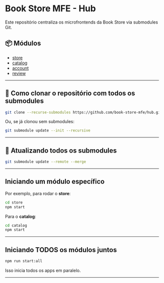 # Book Store MFE - Hub

Este repositório centraliza os microfrontends da Book Store via submodules Git.

## 📦 Módulos

* [store](https://github.com/book-store-mfe/store)
* [catalog](https://github.com/book-store-mfe/catalog)
* [account](https://github.com/book-store-mfe/account)
* [review](https://github.com/book-store-mfe/review)

---

## 🚀 Como clonar o repositório com todos os submodules

```sh
git clone --recurse-submodules https://github.com/book-store-mfe/hub.git
```

Ou, se já clonou sem submodules:

```sh
git submodule update --init --recursive
```

---

## 🔄 Atualizando todos os submodules

```sh
git submodule update --remote --merge
```

---

## Iniciando um módulo específico

Por exemplo, para rodar o **store**:

```sh
cd store
npm start
```

Para o **catalog**:

```sh
cd catalog
npm start
```

---

## Iniciando TODOS os módulos juntos

```sh
npm run start:all
```

Isso inicia todos os apps em paralelo.

---
